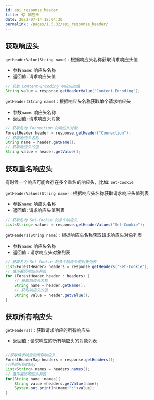 ```yaml
---
id: api_response_header
title: 🎧 响应头
date: 2022-07-14 18:04:30
permalink: /pages/1.5.32/api_response_header/
---
```


## 获取响应头

`getHeaderValue(String name)` : 根据响应头名称获取请求响应头值
- 参数`name`: 响应头名称
- 返回值: 请求响应头值

```java
// 获取 Content-Encoding 响应头的值
String value = response.getHeaderValue("Content-Encoding");
```

`getHeader(String name)` : 根据响应头名称获取单个请求响应头
- 参数`name`: 响应头名称
- 返回值: 请求响应头对象

```java
// 获取名为 Connection 的响应头对象 
ForestHeader header = response.getHeader("Connection");
// 获取响应头名称
String name = header.getName();
// 获取响应头的值
String value = header.getValue();
```

## 获取重名响应头

有时候一个响应可能会存在多个重名的响应头，比如: `Set-Cookie`

`getHeaderValues(String name)` : 根据响应头名称获取请求响应头值列表
- 参数`name`: 响应头名称
- 返回值: 请求响应头值列表

```java
// 获取名为 Set-Cookie 的多个响应头
List<String> values = response.getHeaderValues("Set-Cookie");
```

`getHeaders(String name)` : 根据响应头名称获取请求响应头对象列表
- 参数`name`: 响应头名称
- 返回值 : 请求响应头对象列表

```java
// 获取名为 Set-Cookie 的多个响应头的对象列表
List<ForestHeader> headers = response.getHeaders("Set-Cookie");
// 循环遍历响应头列表
for (ForestHeader header : headers) {
    // 获取响应头名称
    String name = header.getName();
    // 获取响应头的值
    String value = header.getValue();
}
```

## 获取所有响应头

`getHeaders()` : 获取请求响应的所有响应头
- 返回值 : 请求响应的所有响应头的对象列表

```java

//获取请求响应的所有响应头
ForestHeaderMap headers = response.getHeaders();
//得到所有的key
List<String> names = headers.names();
// 循环遍历响应头列表
for(String name :names){
    String value =headers.getValue(name);
    System.out.println(name+":"+value);
}
```

